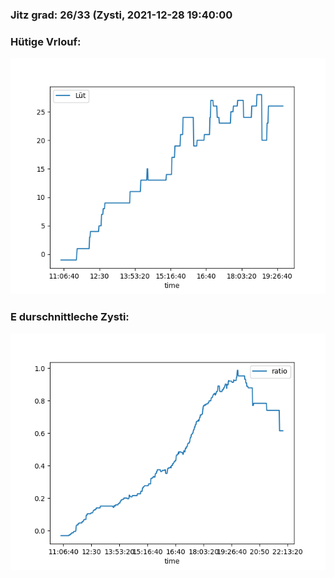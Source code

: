 ### Jitz grad: 26/33 (Zysti, 2021-12-28 19:40:00

### Hütige Vrlouf:
![Graph](Today.png)

### E durschnittleche Zysti:
![Graph](Zysti.png)